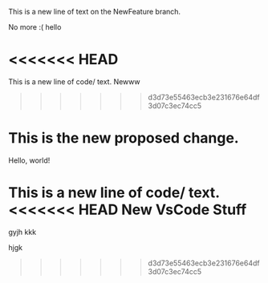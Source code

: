 
This is a new line of text on the NewFeature branch.



No more :( hello

<<<<<<< HEAD
=======

This is a new line of code/ text.
Newww

>>>>>>> d3d73e55463ecb3e231676e64df3d07c3ec74cc5
# This is the new proposed change.
Hello, world!


This is a new line of code/ text.
<<<<<<< HEAD
New
VsCode
Stuff
=======

gyjh
kkk

hjgk
>>>>>>> d3d73e55463ecb3e231676e64df3d07c3ec74cc5
